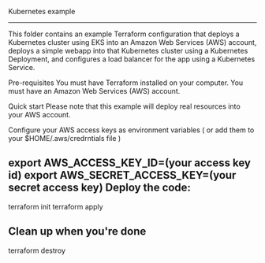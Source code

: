 
Kubernetes example

--------------------
This folder contains an example Terraform configuration that deploys a Kubernetes cluster using EKS into an Amazon Web Services (AWS) account, deploys a simple webapp into that Kubernetes cluster using a Kubernetes Deployment, and configures a load balancer for the app using a Kubernetes Service.

Pre-requisites
You must have Terraform installed on your computer.
You must have an Amazon Web Services (AWS) account.

Quick start
Please note that this example will deploy real resources into your AWS account. 

Configure your AWS access keys as environment variables ( or add them to your $HOME/.aws/credrntials file )

export AWS_ACCESS_KEY_ID=(your access key id)
export AWS_SECRET_ACCESS_KEY=(your secret access key)
Deploy the code:
------------------

terraform init
terraform apply

Clean up when you're done
---------------------------

terraform destroy
